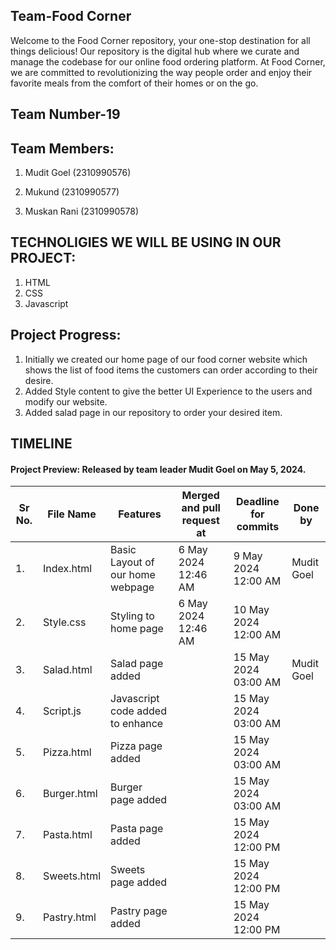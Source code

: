 ## Team-Food Corner

Welcome to the Food Corner repository, your one-stop destination for all things delicious! Our repository is the digital hub where we curate and manage the codebase for our online food ordering platform. At Food Corner, we are committed to revolutionizing the way people order and enjoy their favorite meals from the comfort of their homes or on the go.

## Team Number-19

## Team Members:

1. Mudit Goel (2310990576)

2. Mukund (2310990577)

3. Muskan Rani (2310990578)


## TECHNOLIGIES WE WILL BE USING IN OUR PROJECT:
1. HTML
2. CSS
3. Javascript


## Project Progress:
1. Initially we created our home page of our food corner website which shows the list of food items the customers can order according to their desire.
2. Added Style content to give the better UI Experience to the users and modify our website.
3. Added salad page in our repository to order your desired item.


## TIMELINE

#### Project Preview: Released by team leader Mudit Goel on May 5, 2024.

| Sr No. | File Name     | Features                                      | Merged and pull request at | Deadline for commits | Done by      |
|--------|---------------|-----------------------------------------------|----------------------------|----------------------|--------------|
| 1.     | Index.html    | Basic Layout of our home webpage| 6 May 2024 12:46 AM       | 9 May 2024 12:00 AM   | Mudit Goel  |
| 2.     | Style.css    | Styling to home page| 6 May 2024 12:46 AM       | 10 May 2024 12:00 AM   |   |
| 3.     | Salad.html    | Salad page added |       | 15 May 2024 03:00 AM   | Mudit Goel  |
| 4.     | Script.js    | Javascript code added to enhance |        | 15 May 2024 03:00 AM   |   |
| 5.     | Pizza.html    | Pizza page added|        | 15 May 2024 03:00 AM   |   |
| 6.     | Burger.html    | Burger page added|        | 15 May 2024 03:00 AM   |   |
| 7.     | Pasta.html    | Pasta page added|        | 15 May 2024 12:00 PM   |   |
| 8.     | Sweets.html    | Sweets page added|        | 15 May 2024 12:00 PM   |   |
| 9.     | Pastry.html    | Pastry page added|        | 15 May 2024 12:00 PM   |   |




